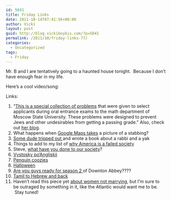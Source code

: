 ```yaml
---
id: 5841
title: Friday Links
date: 2011-10-14T07:41:56+00:00
author: Vicki
layout: post
guid: http://blog.vickiboykis.com/?p=5841
permalink: /2011/10/friday-links-77/
categories:
  - Uncategorized
tags:
  - Friday
---
```

Mr. B and I are tentatively going to a haunted house tonight.  Because I don&#8217;t have enough fear in my life.

Here&#8217;s a cool video/song:



Links:

  1. &#8220;<a href="http://arxiv.org/abs/1110.1556" target="_blank">This is a special collection of problems</a> that were given to select applicants during oral entrance exams to the math department of Moscow State University. These problems were designed to prevent Jews and other undesirables from getting a passing grade.&#8221; Also, check out <a href="http://blog.tanyakhovanova.com/" target="_blank">her blog</a>.
  2. What happens when <a href="http://www.theparisreview.org/blog/2011/10/05/the-grand-map/" target="_blank">Google Maps takes</a> a picture of a stabbing?
  3. <a href="http://www.jewishreviewofbooks.com/publications/detail/the-rebbe-and-the-yak" target="_blank">Some dude tripped out </a>and wrote a book about a rabbi and a yak
  4. Things to add to my list of <a href="http://www.nytimes.com/2011/10/10/nyregion/locker-decorations-growing-in-popularity-in-middle-schools.htm?_r=2" target="_blank">why America is a failed society</a>
  5. Steve, <a href="http://laughingsquid.com/one-year-old-baby-thinks-magazine-is-an-ipad-that-does-not-work/" target="_blank">what have you done to our society</a>?
  6. <a href="http://www.vvinenglish.com/" target="_blank">Vystosky po&#8217;Angliskii</a>
  7. <a href="http://thehairpin.com/2011/10/lets-all-make-6" target="_blank">Penguin coozies</a>
  8. <a href="http://survivingtheworld.net/Lesson1199.html" target="_blank">Halloween</a>
  9. <a href="http://www.annehelenpetersen.com/?p=2751" target="_blank">Are you guys ready for season 2 </a>of Downton Abbey????
 10. <a href="http://www.languagehat.com/archives/004398.php" target="_blank">Tamil to Hebrew and back</a>
 11. Haven&#8217;t read this piece yet <a href="http://thehairpin.com/2011/10/kate-bolick-on-refusing-to-settle-part-one" target="_blank">about women not marrying</a>, but I&#8217;m sure to be outraged by something in it, like the Atlantic would want me to be.  Stay tuned!

&nbsp;

&nbsp;